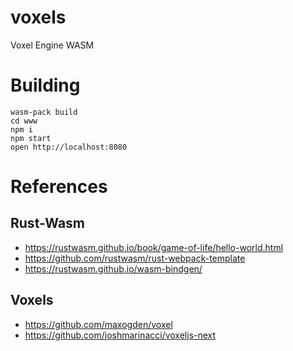 # voxels

Voxel Engine WASM

# Building

```
wasm-pack build
cd www
npm i
npm start
open http://localhost:8080
```

# References

## Rust-Wasm
- https://rustwasm.github.io/book/game-of-life/hello-world.html
- https://github.com/rustwasm/rust-webpack-template
- https://rustwasm.github.io/wasm-bindgen/
## Voxels
- https://github.com/maxogden/voxel
- https://github.com/joshmarinacci/voxeljs-next
